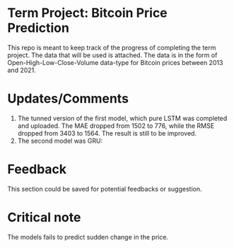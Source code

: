 # Term Project: Bitcoin Price Prediction
This repo is meant to keep track of the progress of completing the term project.
The data that will be used is attached.
The data is in the form of Open-High-Low-Close-Volume data-type for Bitcoin prices between 2013 and 2021.
# Updates/Comments
1. The tunned version of the first model, which pure LSTM was completed and uploaded. The MAE dropped from 1502 to 776, while the RMSE dropped from 3403 to 1564.
The result is still to be improved. 
2. The second model was GRU:
# Feedback
This section could be saved for potential feedbacks or suggestion.
# Critical note
The models fails to predict sudden change in the price. 
